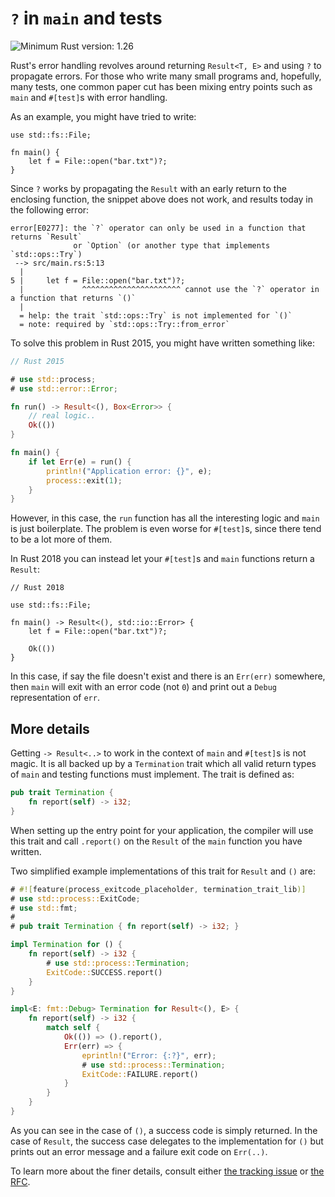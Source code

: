 # `?` in `main` and tests

![Minimum Rust version: 1.26](https://img.shields.io/badge/Minimum%20Rust%20Version-1.26-brightgreen.svg)

Rust's error handling revolves around returning `Result<T, E>` and using `?`
to propagate errors. For those who write many small programs and, hopefully,
many tests, one common paper cut has been mixing entry points such as `main`
and `#[test]`s with error handling.

As an example, you might have tried to write:

```rust,ignore
use std::fs::File;

fn main() {
    let f = File::open("bar.txt")?;
}
```

Since `?` works by propagating the `Result` with an early return to the
enclosing function, the snippet above does not work, and results today
in the following error:

```rust,ignore
error[E0277]: the `?` operator can only be used in a function that returns `Result`
              or `Option` (or another type that implements `std::ops::Try`)
 --> src/main.rs:5:13
  |
5 |     let f = File::open("bar.txt")?;
  |             ^^^^^^^^^^^^^^^^^^^^^^ cannot use the `?` operator in a function that returns `()`
  |
  = help: the trait `std::ops::Try` is not implemented for `()`
  = note: required by `std::ops::Try::from_error`
```

To solve this problem in Rust 2015, you might have written something like:

```rust
// Rust 2015

# use std::process;
# use std::error::Error;

fn run() -> Result<(), Box<Error>> {
    // real logic..
    Ok(())
}

fn main() {
    if let Err(e) = run() {
        println!("Application error: {}", e);
        process::exit(1);
    }
}
```

However, in this case, the `run` function has all the interesting logic and
`main` is just boilerplate. The problem is even worse for `#[test]`s, since
there tend to be a lot more of them.

In Rust 2018 you can instead let your `#[test]`s and `main` functions return
a `Result`:

```rust,no_run
// Rust 2018

use std::fs::File;

fn main() -> Result<(), std::io::Error> {
    let f = File::open("bar.txt")?;

    Ok(())
}
```

In this case, if say the file doesn't exist and there is an `Err(err)` somewhere,
then `main` will exit with an error code (not `0`) and print out a `Debug`
representation of `err`.

## More details

Getting `-> Result<..>` to work in the context of `main` and `#[test]`s is not
magic. It is all backed up by a `Termination` trait which all valid return
types of `main` and testing functions must implement. The trait is defined as:

```rust
pub trait Termination {
    fn report(self) -> i32;
}
```

When setting up the entry point for your application, the compiler will use this
trait and call `.report()` on the `Result` of the `main` function you have written.

Two simplified example implementations of this trait for `Result` and `()` are:

```rust
# #![feature(process_exitcode_placeholder, termination_trait_lib)]
# use std::process::ExitCode;
# use std::fmt;
#
# pub trait Termination { fn report(self) -> i32; }

impl Termination for () {
    fn report(self) -> i32 {
        # use std::process::Termination;
        ExitCode::SUCCESS.report()
    }
}

impl<E: fmt::Debug> Termination for Result<(), E> {
    fn report(self) -> i32 {
        match self {
            Ok(()) => ().report(),
            Err(err) => {
                eprintln!("Error: {:?}", err);
                # use std::process::Termination;
                ExitCode::FAILURE.report()
            }
        }
    }
}
```

As you can see in the case of `()`, a success code is simply returned.
In the case of `Result`, the success case delegates to the implementation for
`()` but prints out an error message and a failure exit code on `Err(..)`.

To learn more about the finer details, consult either [the tracking issue](https://github.com/rust-lang/rust/issues/43301) or [the RFC](https://github.com/rust-lang/rfcs/blob/master/text/1937-ques-in-main.md).

